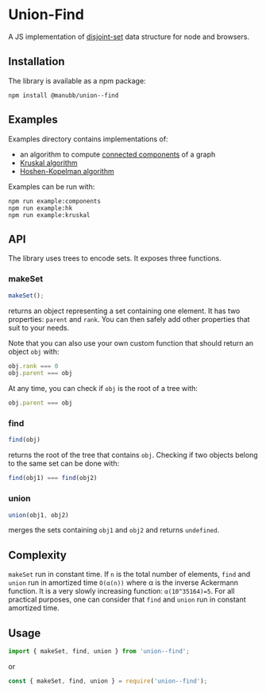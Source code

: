 Union-Find
==========

A JS implementation of [disjoint-set](https://en.wikipedia.org/wiki/Disjoint-set_data_structure) data structure for node and browsers.

## Installation
The library is available as a npm package:
```
npm install @manubb/union--find
```

## Examples
Examples directory contains implementations of:
* an algorithm to compute [connected components](https://en.wikipedia.org/wiki/Connected_component_(graph_theory)) of a graph
* [Kruskal algorithm](https://en.wikipedia.org/wiki/Kruskal%27s_algorithm)
* [Hoshen-Kopelman algorithm](https://en.wikipedia.org/wiki/Hoshen%E2%80%93Kopelman_algorithm)

Examples can be run with:
```
npm run example:components
npm run example:hk
npm run example:kruskal
```

## API

The library uses trees to encode sets. It exposes three functions.
### makeSet
```js
makeSet();
```
returns an object representing a set containing one element. It has two properties: `parent` and `rank`. You can then safely add other properties that suit to your needs.

Note that you can also use your own custom function that should return an object `obj` with:
```js
obj.rank === 0
obj.parent === obj
```

At any time, you can check if  `obj` is the root of a tree with:
```js
obj.parent === obj
```

### find
```js
find(obj)
```
returns the root of the tree that contains `obj`. Checking if two objects belong to the same set can be done with:
```js
find(obj1) === find(obj2)
```

### union
```js
union(obj1, obj2)
```
merges the sets containing `obj1` and `obj2` and returns `undefined`.

## Complexity
`makeSet` run in constant time. If `n` is the total number of elements, `find` and `union` run in amortized time `O(α(n))` where α is the inverse Ackermann function. It is a very slowly increasing function: `α(10^35164)=5`. For all practical purposes, one can consider that `find` and `union` run in constant amortized time.

## Usage

```js
import { makeSet, find, union } from 'union--find';
```

or

```js
const { makeSet, find, union } = require('union--find');
```
